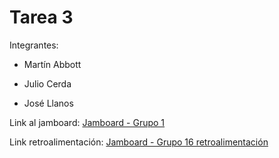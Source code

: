 # Tarea 3

Integrantes:

* Martín Abbott

* Julio Cerda

* José Llanos 

Link al jamboard: [Jamboard - Grupo 1](https://jamboard.google.com/d/15gwecmKw8cfY7wUYkdxNrIC5AZAFtE_XR06jKWsy3NQ/viewer?f=0)

Link retroalimentación: [Jamboard - Grupo 16 retroalimentación](https://jamboard.google.com/d/1jWzgMEkwPsmwcO0UJZGl9SqYjMD0vIA1nRwSfjxJZ3c/edit?usp=sharing)


